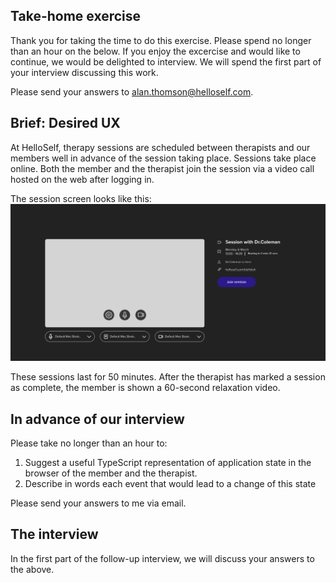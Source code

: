 ## Take-home exercise
Thank you for taking the time to do this exercise. Please spend no longer than an hour on the below. If you enjoy the excercise and would like to continue, we would be delighted to interview. We will spend the first part of your interview discussing this work.

Please send your answers to alan.thomson@helloself.com.

## Brief: Desired UX
At HelloSelf, therapy sessions are scheduled between therapists and our members well in advance of the session taking place. Sessions take place online. Both the member and the therapist join the session via a video call hosted on the web after logging in. 

The session screen looks like this:
![Session screen](session.png "Session screen")


These sessions last for 50 minutes. After the therapist has marked a session as complete, the member is shown a 60-second relaxation video.




## In advance of our interview

Please take no longer than an hour to:
1. Suggest a useful TypeScript representation of application state in the browser of the member and the therapist.
1. Describe in words each event that would lead to a change of this state

Please send your answers to me via email.

## The interview
In the first part of the follow-up interview, we will discuss your answers to the above.  


